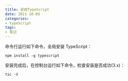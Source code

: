 ```yaml
---
title: 安装TypeScript
date: 2021-10-09
categories:
- typeScript
tags:
- 笔记 
---
```


命令行运行如下命令，全局安装 TypeScript：
```
npm install -g typescript
```
安装完成后，在控制台运行如下命令，检查安装是否成功(3.x)：
```
tsc -V 
```